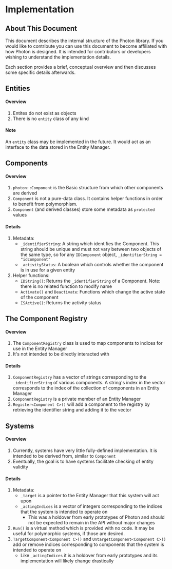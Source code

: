 # Implementation
## About This Document
This document describes the internal structure of the Photon library. If you
would like to contribute you can use this document to become affiliated with how
Photon is designed. It is intended for contributors or developers wishing to
understand the implementation details.

Each section provides a brief, conceptual overview and then discusses some
specific details afterwards.


## Entities
#### Overview
1. Entites do not exist as objects
2. There is no `entity` class of any kind

#### Note
An `entity` class may be implemented in the future. It would act as an interface
to the data stored in the Entity Manager.


## Components
#### Overview
1. `photon::Component` is the Basic structure from which other components are
   derived
2. `Component` is not a pure-data class. It contains helper functions in order
   to benefit from polymorphism.
3. `Component` (and derived classes) store some metadata as `protected` values

#### Details
1. Metadata:
    * `_identifierString`: A string which identifies the Component. This string
      should be unique and must not vary between two objects of the same type, so
      for any `IDComponent` object, `_identifierString = "idcomponent"`
    * `_activityStatus`: A boolean which controls whether the component is in use for
       a given entity 
2. Helper functions:
    * `IDString()`: Returns the `_identifierString` of a Component. Note: there
      is no related function to modify name
    * `Activate()` and `Deactivate`: Functions which change the active state of
      the component
    * `ISActive()`: Returns the activity status


## The Component Registry
#### Overview
1. The `ComponentRegistry` class is used to map components to indices for use
   in the Entity Manager
2. It's not intended to be directly interacted with

#### Details
1. `ComponentRegistry` has a vector of strings corresponding to the 
   `_identifierString` of various components. A string's index in the vector
   corresponds to the index of the collection of components in an Entity Manager
2. `ComponentRegistry` is a private member of an Entity Manager
3. `Register<Component C>()` will add a component to the registry by 
   retrieving the identifier string and adding it to the vector


## Systems
#### Overview
1. Currently, systems have very little fully-defined implementation. It is 
   intended to be derived from, similar to `Component`
2. Eventually, the goal is to have systems facilitate checking of entity 
   validity

#### Details
1. Metadata:
    * `_target` is a pointer to the Entity Manager that this system will act upon
    * `_actingIndices` is a vector of integers corresponding to the indices that
      the system is intended to operate on
        * This was a holdover from early prototypes of Photon and should not be
          expected to remain in the API without major changes
2. `Run()` is a virtual method which is provided with no code. It may be useful 
   for polymorphic systems, if those are desired.
3. `TargetComponent<Component C>()` and `UntargetComponent<Component C>()`
   add or remove indices corresponding to components that the system is intended
   to operate on
    * Like `_actingIndices` it is a holdover from early prototypes and its
      implementation will likely change drastically